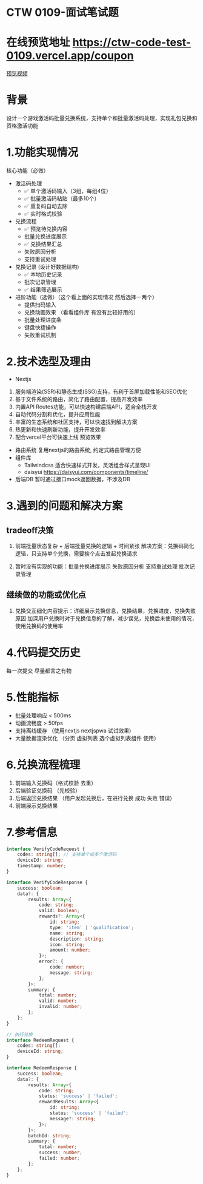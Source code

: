 # CTW 0109-面试笔试题
# 在线预览地址 https://ctw-code-test-0109.vercel.app/coupon
[预览视频](./public/preview.mp4)
# 背景
设计一个游戏激活码批量兑换系统，支持单个和批量激活码处理，实现礼包兑换和资格激活功能
# 1.功能实现情况
核心功能（必做）
- 激活码处理
    - ✅ 单个激活码输入（3组，每组4位）
    - ✅ 批量激活码粘贴（最多10个）
    - ✅ 重复码自动去除
    - ✅ 实时格式校验
- 兑换流程
    - ✅ 预览待兑换内容
    - 批量兑换进度展示
    - ✅ 兑换结果汇总
    - 失败原因分析
    - 支持重试处理
- 兑换记录 (设计好数据结构)
    - ✅ 本地历史记录
    - 批次记录管理
    - ✅ 结果筛选展示
- 进阶功能（选做）（这个看上面的实现情况 然后选择一两个）
    - 提供扫码输入
    - 兑换动画效果 （看看组件库 有没有比较好用的）
    - 批量处理进度条
    - 键盘快捷操作
    - 失败重试机制
    
# 2.技术选型及理由
- Nextjs
1. 服务端渲染(SSR)和静态生成(SSG)支持，有利于首屏加载性能和SEO优化
2. 基于文件系统的路由，简化了路由配置，提高开发效率
3. 内置API Routes功能，可以快速构建后端API，适合全栈开发
4. 自动代码分割和优化，提升应用性能
5. 丰富的生态系统和社区支持，可以快速找到解决方案
6. 热更新和快速刷新功能，提升开发效率
7. 配合vercel平台可快速上线 预览效果
- 路由系统
复用nextjs的路由系统, 约定式路由管理方便
- 组件库
    - Tailwindcss 适合快速样式开发，灵活组合样式呈现UI
    - daisyui https://daisyui.com/components/timeline/
- 后端DB
暂时通过接口mock返回数据，不涉及DB

# 3.遇到的问题和解决方案
## tradeoff决策
1. 前端批量状态复杂 + 后端批量兑换的逻辑 + 时间紧张
解决方案：兑换码简化逻辑，只支持单个兑换，需要挨个点击发起兑换请求

2. 暂时没有实现的功能：批量兑换进度展示 失败原因分析 支持重试处理 批次记录管理


## 继续做的功能或优化点
1. 兑换交互细化内容提示：详细展示兑换信息，兑换结果，兑换进度，兑换失败原因
加深用户兑换时对于兑换信息的了解，减少误兑，兑换后未使用的情况，使用兑换码的使用率



# 4.代码提交历史
每一次提交 尽量都言之有物

# 5.性能指标
- 批量处理响应 < 500ms
- 动画流畅度 > 50fps
- 支持离线缓存 （使用nextjs nextjspwa 试试效果)
- 大量数据渲染优化 （分页 虚拟列表 选个虚拟列表组件 使用）

# 6.兑换流程梳理
1. 前端输入兑换码（格式校验 去重）
2. 后端验证兑换码 （先校验）
3. 后端返回兑换结果 （用户发起兑换后，在进行兑换 成功 失败 错误）
4. 前端展示兑换结果

# 7.参考信息
```typescript
interface VerifyCodeRequest {
    codes: string[]; // 支持单个或多个激活码
    deviceId: string;
    timestamp: number;
}

interface VerifyCodeResponse {
    success: boolean;
    data?: {
        results: Array<{
            code: string;
            valid: boolean;
            rewards?: Array<{
                id: string;
                type: 'item' | 'qualification';
                name: string;
                description: string;
                icon: string;
                amount: number;
            }>;
            error?: {
                code: number;
                message: string;
            };
        }>;
        summary: {
            total: number;
            valid: number;
            invalid: number;
        };
    };
}

// 执行兑换
interface RedeemRequest {
    codes: string[];
    deviceId: string;
}

interface RedeemResponse {
    success: boolean;
    data?: {
        results: Array<{
            code: string;
            status: 'success' | 'failed';
            rewardResults: Array<{
                id: string;
                status: 'success' | 'failed';
                message?: string;
            }>;
        }>;
        batchId: string;
        summary: {
            total: number;
            success: number;
            failed: number;
        };
    };
}
```
